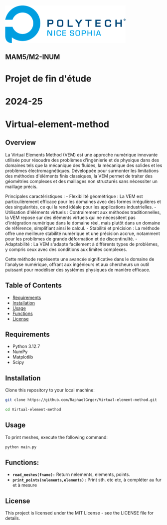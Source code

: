 ![PNS](logo-pns.png)
## MAM5/M2-INUM
# Projet de fin d'étude
# 2024-25

# Virtual-element-method

## Overview

La Virtual Elements Method (VEM) est une approche numérique innovante utilisée pour résoudre des problèmes d'ingénierie et de physique dans des domaines tels que la mécanique des fluides, la mécanique des solides et les problèmes électromagnétiques. Développée pour surmonter les limitations des méthodes d'éléments finis classiques, la VEM permet de traiter des géométries complexes et des maillages non structurés sans nécessiter un maillage précis.

Principales caractéristiques :
    - Flexibilité géométrique : La VEM est particulièrement efficace pour les domaines avec des formes irrégulières et des singularités, ce qui la rend idéale pour les applications industrielles.
    - Utilisation d'éléments virtuels : Contrairement aux méthodes traditionnelles, la VEM repose sur des éléments virtuels qui ne nécessitent pas d'intégration numérique dans le domaine réel, mais plutôt dans un domaine de référence, simplifiant ainsi le calcul.
    - Stabilité et précision : La méthode offre une meilleure stabilité numérique et une précision accrue, notamment pour les problèmes de grande déformation et de discontinuïté.
    - Adaptabilité : La VEM s'adapte facilement à différents types de problèmes, y compris ceux avec des conditions aux limites complexes.
    
Cette méthode représente une avancée significative dans le domaine de l'analyse numérique, offrant aux ingénieurs et aux chercheurs un outil puissant pour modéliser des systèmes physiques de manière efficace.

## Table of Contents

- [Requirements](#requirements)
- [Installation](#installation)
- [Usage](#usage)
- [Functions](#functions)
- [License](#license)

## Requirements

- Python 3.12.7
- NumPy
- Matplotlib
- Scipy

## Installation

Clone this repository to your local machine:

```bash
git clone https://github.com/RaphaelGrger/Virtual-element-method.git
```
```bash
cd Virtual-element-method
```

## Usage

To print meshes, execute the following command:

```bash 
python main.py
```

## Functions:
- **`read_meshes(fname):`** Return nelements, elements, points.
- **`print_points(nelements,elements):`** Print sth.
etc etc, à compléter au fur et à mesure

## License

This project is licensed under the MIT License - see the LICENSE file for details.
